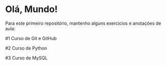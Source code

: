 # Olá, Mundo!
 Para este primeiro repositório, mantenho alguns exercicios e anotações de aula:

#1 Curso de Git e GitHub

#2 Curso de Python

#3 Curso de MySQL
